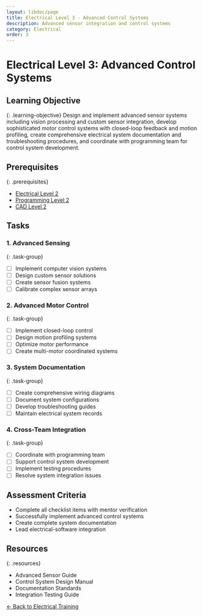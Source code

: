 ```yaml
---
layout: libdoc/page
title: Electrical Level 3 - Advanced Control Systems
description: Advanced sensor integration and control systems
category: Electrical
order: 3
---
```


# Electrical Level 3: Advanced Control Systems

## Learning Objective
{: .learning-objective}
Design and implement advanced sensor systems including vision processing and custom sensor integration, develop sophisticated motor control systems with closed-loop feedback and motion profiling, create comprehensive electrical system documentation and troubleshooting procedures, and coordinate with programming team for control system development.

## Prerequisites
{: .prerequisites}
- [Electrical Level 2](../electrical/level-2)
- [Programming Level 2](../programming/level-2)
- [CAD Level 2](../cad/level-2)

## Tasks

### 1. Advanced Sensing
{: .task-group}
- [ ] Implement computer vision systems
- [ ] Design custom sensor solutions
- [ ] Create sensor fusion systems
- [ ] Calibrate complex sensor arrays

### 2. Advanced Motor Control
{: .task-group}
- [ ] Implement closed-loop control
- [ ] Design motion profiling systems
- [ ] Optimize motor performance
- [ ] Create multi-motor coordinated systems

### 3. System Documentation
{: .task-group}
- [ ] Create comprehensive wiring diagrams
- [ ] Document system configurations
- [ ] Develop troubleshooting guides
- [ ] Maintain electrical system records

### 4. Cross-Team Integration
{: .task-group}
- [ ] Coordinate with programming team
- [ ] Support control system development
- [ ] Implement testing procedures
- [ ] Resolve system integration issues

## Assessment Criteria
- Complete all checklist items with mentor verification
- Successfully implement advanced control systems
- Create complete system documentation
- Lead electrical-software integration

## Resources
{: .resources}
- Advanced Sensor Guide
- Control System Design Manual
- Documentation Standards
- Integration Testing Guide

[← Back to Electrical Training](../)